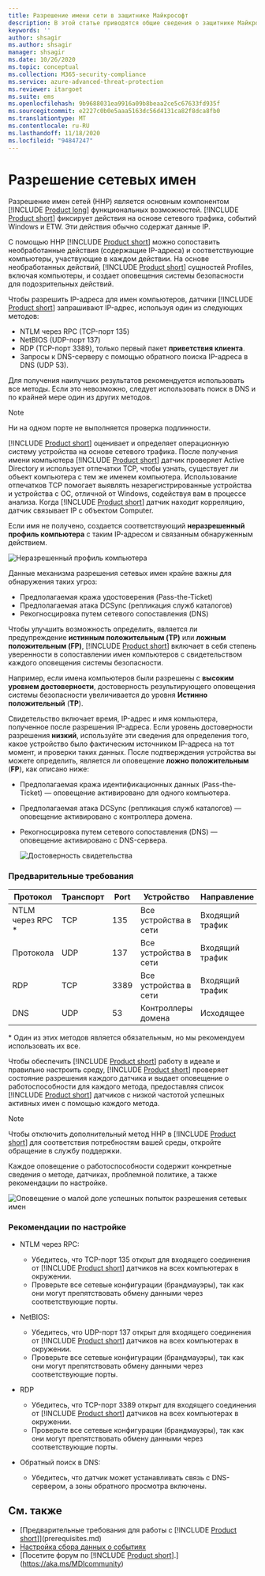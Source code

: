 ```yaml
---
title: Разрешение имени сети в защитнике Майкрософт
description: В этой статье приводятся общие сведения о защитнике Майкрософт для расширенной функции разрешения сетевых имен в удостоверениях и использовании.
keywords: ''
author: shsagir
ms.author: shsagir
manager: shsagir
ms.date: 10/26/2020
ms.topic: conceptual
ms.collection: M365-security-compliance
ms.service: azure-advanced-threat-protection
ms.reviewer: itargoet
ms.suite: ems
ms.openlocfilehash: 9b9688031ea9916a09b8beaa2ce5c67633fd935f
ms.sourcegitcommit: e2227c0b0e5aaa5163dc56d4131ca82f8dca8fb0
ms.translationtype: MT
ms.contentlocale: ru-RU
ms.lasthandoff: 11/18/2020
ms.locfileid: "94847247"
---
```

# <a name="what-is-network-name-resolution"></a>Разрешение сетевых имен

Разрешение имен сетей (ННР) является основным компонентом  [!INCLUDE [Product long](includes/product-long.md)] функциональных возможностей. [!INCLUDE [Product short](includes/product-short.md)] фиксирует действия на основе сетевого трафика, событий Windows и ETW. Эти действия обычно содержат данные IP.

С помощью ННР [!INCLUDE [Product short](includes/product-short.md)] можно сопоставить необработанные действия (содержащие IP-адреса) и соответствующие компьютеры, участвующие в каждом действии. На основе необработанных действий, [!INCLUDE [Product short](includes/product-short.md)] сущностей Profiles, включая компьютеры, и создает оповещения системы безопасности для подозрительных действий.

Чтобы разрешить IP-адреса для имен компьютеров, датчики [!INCLUDE [Product short](includes/product-short.md)] запрашивают IP-адрес, используя один из следующих методов:

- NTLM через RPC (TCP-порт 135)
- NetBIOS (UDP-порт 137)
- RDP (TCP-порт 3389), только первый пакет **приветствия клиента**.
- Запросы к DNS-серверу с помощью обратного поиска IP-адреса в DNS (UDP 53).

Для получения наилучших результатов рекомендуется использовать все методы. Если это невозможно, следует использовать поиск в DNS и по крайней мере один из других методов.

> [!NOTE]
> Ни на одном порте не выполняется проверка подлинности.

[!INCLUDE [Product short](includes/product-short.md)] оценивает и определяет операционную систему устройства на основе сетевого трафика. После получения имени компьютера [!INCLUDE [Product short](includes/product-short.md)] датчик проверяет Active Directory и использует отпечатки TCP, чтобы узнать, существует ли объект компьютера с тем же именем компьютера. Использование отпечатков TCP помогает выявлять незарегистрированные устройства и устройства с ОС, отличной от Windows, содействуя вам в процессе анализа.
Когда [!INCLUDE [Product short](includes/product-short.md)] датчик находит корреляцию, датчик связывает IP с объектом Computer.

Если имя не получено, создается соответствующий **неразрешенный профиль компьютера** с таким IP-адресом и связанным обнаруженным действием.

![Неразрешенный профиль компьютера](media/unresolved-computer-profile.png)

Данные механизма разрешения сетевых имен крайне важны для обнаружения таких угроз:

- Предполагаемая кража удостоверения (Pass-the-Ticket)
- Предполагаемая атака DCSync (репликация служб каталогов)
- Рекогносцировка путем сетевого сопоставления (DNS)

Чтобы улучшить возможность определить, является ли предупреждение **истинным положительным (TP)** или **ложным положительным (FP)**, [!INCLUDE [Product short](includes/product-short.md)] включает в себя степень уверенности в сопоставлении имен компьютеров с свидетельством каждого оповещения системы безопасности.

Например, если имена компьютеров были разрешены с **высоким уровнем достоверности**, достоверность результирующего оповещения системы безопасности увеличивается до уровня **Истинно положительный** (**TP**).

Свидетельство включает время, IP-адрес и имя компьютера, полученное после разрешения IP-адреса. Если уровень достоверности разрешения **низкий**, используйте эти сведения для определения того, какое устройство было фактическим источником IP-адреса на тот момент, и проверки таких данных.
После подтверждения устройства вы можете определить, является ли оповещение **ложно положительным** (**FP**), как описано ниже:

- Предполагаемая кража идентификационных данных (Pass-the-Ticket) — оповещение активировано для одного компьютера.
- Предполагаемая атака DCSync (репликация служб каталогов) — оповещение активировано с контроллера домена.
- Рекогносцировка путем сетевого сопоставления (DNS) — оповещение активировано с DNS-сервера.

    ![Достоверность свидетельства](media/nnr-high-certainty.png)

### <a name="prerequisites"></a>Предварительные требования

|Протокол|Транспорт|Port|Устройство|Направление|
|--------|--------|------|-------|------|
|NTLM через RPC *|TCP|135|Все устройства в сети|Входящий трафик|
|Протокола|UDP|137|Все устройства в сети|Входящий трафик|
|RDP|TCP|3389|Все устройства в сети|Входящий трафик|
|DNS|UDP|53|Контроллеры домена|Исходящее|

\* Один из этих методов является обязательным, но мы рекомендуем использовать их все.

Чтобы обеспечить [!INCLUDE [Product short](includes/product-short.md)] работу в идеале и правильно настроить среду, [!INCLUDE [Product short](includes/product-short.md)] проверяет состояние разрешения каждого датчика и выдает оповещение о работоспособности для каждого метода, предоставляя список [!INCLUDE [Product short](includes/product-short.md)] датчиков с низкой частотой успешных активных имен с помощью каждого метода.

> [!NOTE]
> Чтобы отключить дополнительный метод ННР в [!INCLUDE [Product short](includes/product-short.md)] для соответствия потребностям вашей среды, откройте обращение в службу поддержки.

Каждое оповещение о работоспособности содержит конкретные сведения о методе, датчиках, проблемной политике, а также рекомендации по настройке.

![Оповещение о малой доле успешных попыток разрешения сетевых имен](media/nnr-success-rate.png)

### <a name="configuration-recommendations"></a>Рекомендации по настройке

- NTLM через RPC:
  - Убедитесь, что TCP-порт 135 открыт для входящего соединения от [!INCLUDE [Product short](includes/product-short.md)] датчиков на всех компьютерах в окружении.
  - Проверьте все сетевые конфигурации (брандмауэры), так как они могут препятствовать обмену данными через соответствующие порты.

- NetBIOS:
  - Убедитесь, что UDP-порт 137 открыт для входящего соединения от [!INCLUDE [Product short](includes/product-short.md)] датчиков на всех компьютерах в окружении.
  - Проверьте все сетевые конфигурации (брандмауэры), так как они могут препятствовать обмену данными через соответствующие порты.
- RDP
  - Убедитесь, что TCP-порт 3389 открыт для входящего соединения от [!INCLUDE [Product short](includes/product-short.md)] датчиков на всех компьютерах в окружении.
  - Проверьте все сетевые конфигурации (брандмауэры), так как они могут препятствовать обмену данными через соответствующие порты.
- Обратный поиск в DNS:
  - Убедитесь, что датчик может устанавливать связь с DNS-сервером, а зоны обратного просмотра включены.

## <a name="see-also"></a>См. также

- [Предварительные требования для работы с [!INCLUDE [Product short](includes/product-short.md)]](prerequisites.md)
- [Настройка сбора данных о событиях](configure-event-collection.md)
- [Посетите форум по [!INCLUDE [Product short](includes/product-short.md)].](https://aka.ms/MDIcommunity)
